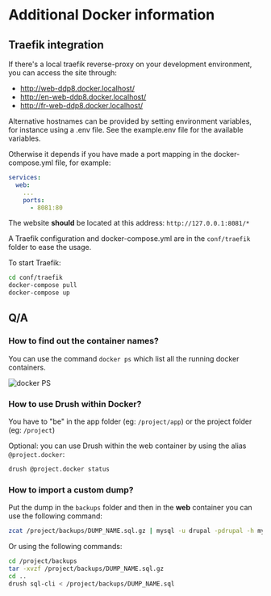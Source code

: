 # Additional Docker information

## Traefik integration

If there's a local traefik reverse-proxy on your development environment, you
can access the site through:
* http://web-ddp8.docker.localhost/
* http://en-web-ddp8.docker.localhost/
* http://fr-web-ddp8.docker.localhost/

Alternative hostnames can be provided by setting environment variables, for
instance using a .env file. See the example.env file for the available
variables.

Otherwise it depends if you have made a port mapping in the docker-compose.yml
file, for example:

```yaml
services:
  web:
    ...
    ports:
      - 8081:80
```

The website **should** be located at this address: `http://127.0.0.1:8081/*`

A Traefik configuration and docker-compose.yml are in the `conf/traefik` folder
to ease the usage.

To start Traefik:

```bash
cd conf/traefik
docker-compose pull
docker-compose up
```

## Q/A
### How to find out the container names?

You can use the command `docker ps` which list all the running docker
containers.

![docker PS](http://i.imgur.com/SDgHsqs.png)

### How to use Drush within Docker?

You have to "be" in the app folder (eg: `/project/app`) or the project
folder (eg: `/project`)

Optional: you can use Drush within the web container by using the alias
`@project.docker`:

```bash
drush @project.docker status
```

### How to import a custom dump?

Put the dump in the `backups` folder and then in the **web** container you can
use the following command:

```bash
zcat /project/backups/DUMP_NAME.sql.gz | mysql -u drupal -pdrupal -h mysql drupal
```

Or using the following commands:

```bash
cd /project/backups
tar -xvzf /project/backups/DUMP_NAME.sql.gz
cd ..
drush sql-cli < /project/backups/DUMP_NAME.sql
```
